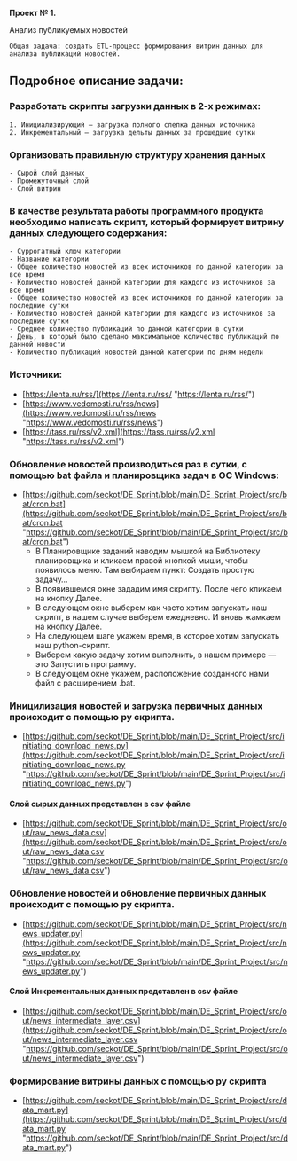 **Проект № 1.**

Анализ публикуемых новостей

	Общая задача: создать ETL-процесс формирования витрин данных для анализа публикаций новостей.

## Подробное описание задачи:

### Разработать скрипты загрузки данных в 2-х режимах:
	1. Инициализирующий – загрузка полного слепка данных источника
	2. Инкрементальный – загрузка дельты данных за прошедшие сутки


### Организовать правильную структуру хранения данных
	- Сырой слой данных
	- Промежуточный слой
	- Слой витрин

### В качестве результата работы программного продукта необходимо написать скрипт, который формирует витрину данных следующего содержания:

	- Суррогатный ключ категории
	- Название категории
	- Общее количество новостей из всех источников по данной категории за все время
	- Количество новостей данной категории для каждого из источников за все время
	- Общее количество новостей из всех источников по данной категории за последние сутки
	- Количество новостей данной категории для каждого из источников за последние сутки
	- Среднее количество публикаций по данной категории в сутки
	- День, в который было сделано максимальное количество публикаций по данной новости
	- Количество публикаций новостей данной категории по дням недели

### Источники:
- [https://lenta.ru/rss/](https://lenta.ru/rss/ "https://lenta.ru/rss/")
- [https://www.vedomosti.ru/rss/news](https://www.vedomosti.ru/rss/news "https://www.vedomosti.ru/rss/news")
- [https://tass.ru/rss/v2.xml](https://tass.ru/rss/v2.xml "https://tass.ru/rss/v2.xml")


### Обновление новостей производиться раз в сутки, с помощью bat файла и планировщика задач в ОС Windows:

- [https://github.com/seckot/DE_Sprint/blob/main/DE_Sprint_Project/src/bat/cron.bat](https://github.com/seckot/DE_Sprint/blob/main/DE_Sprint_Project/src/bat/cron.bat "https://github.com/seckot/DE_Sprint/blob/main/DE_Sprint_Project/src/bat/cron.bat")
	- В Планировщике заданий наводим мышкой на Библиотеку планировщика и кликаем правой кнопкой мыши, чтобы появилось меню. Там выбираем пункт: Создать простую задачу…
	- В появившемся окне зададим имя скрипту. После чего кликаем на кнопку Далее.
	- В следующем окне выберем как часто хотим запускать наш скрипт, в нашем случае выберем ежедневно. И вновь жамкаем на кнопку Далее.
	- На следующем шаге укажем время, в которое хотим запускать наш python-скрипт.
	- Выберем какую задачу хотим выполнить, в нашем примере — это Запустить программу.
	- В следующем окне укажем, расположение созданного нами файл с расширением .bat.

### Иницилизация новостей и загрузка первичных данных происходит с помощью py скрипта.
- [https://github.com/seckot/DE_Sprint/blob/main/DE_Sprint_Project/src/initiating_download_news.py](https://github.com/seckot/DE_Sprint/blob/main/DE_Sprint_Project/src/initiating_download_news.py "https://github.com/seckot/DE_Sprint/blob/main/DE_Sprint_Project/src/initiating_download_news.py")
#### Слой сырых данных представлен в csv файле
- [https://github.com/seckot/DE_Sprint/blob/main/DE_Sprint_Project/src/out/raw_news_data.csv](https://github.com/seckot/DE_Sprint/blob/main/DE_Sprint_Project/src/out/raw_news_data.csv "https://github.com/seckot/DE_Sprint/blob/main/DE_Sprint_Project/src/out/raw_news_data.csv")
### Обновление новостей и обновление первичных данных происходит с помощью py скрипта.
- [https://github.com/seckot/DE_Sprint/blob/main/DE_Sprint_Project/src/news_updater.py](https://github.com/seckot/DE_Sprint/blob/main/DE_Sprint_Project/src/news_updater.py "https://github.com/seckot/DE_Sprint/blob/main/DE_Sprint_Project/src/news_updater.py")
#### Слой Инкрементальных данных представлен в csv файле
- [https://github.com/seckot/DE_Sprint/blob/main/DE_Sprint_Project/src/out/news_intermediate_layer.csv](https://github.com/seckot/DE_Sprint/blob/main/DE_Sprint_Project/src/out/news_intermediate_layer.csv "https://github.com/seckot/DE_Sprint/blob/main/DE_Sprint_Project/src/out/news_intermediate_layer.csv")
### Формирование витрины данных с помощью py скрипта
- [https://github.com/seckot/DE_Sprint/blob/main/DE_Sprint_Project/src/data_mart.py](https://github.com/seckot/DE_Sprint/blob/main/DE_Sprint_Project/src/data_mart.py "https://github.com/seckot/DE_Sprint/blob/main/DE_Sprint_Project/src/data_mart.py")
